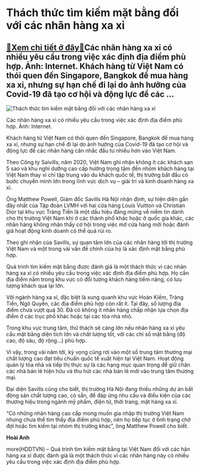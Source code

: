 Thách thức tìm kiếm mặt bằng đối với các nhãn hàng xa xỉ
========================================================

[:gift:Xem chi tiết ở đây:gift:](https://hddtvn.com/thach-thuc-tim-kiem-mat-bang-doi-voi-cac-nhan-hang-xa-xi/)Các nhãn hàng xa xỉ có nhiều yêu cầu trong việc xác định địa điểm phù hợp. Ảnh: Internet. Khách hàng từ Việt Nam có thói quen đến Singapore, Bangkok để mua hàng xa xỉ, nhưng sự hạn chế đi lại do ảnh hưởng của Covid-19 đã tạo cơ hội và động lực để các …
------------------------------------------------------------------------------------------------------------------------------------------------------------------------------------------------------------------------------------------------------------





![Thách thức tìm kiếm mặt bằng đối với các nhãn hàng xa xỉ](https://hddtvn.com/wp-content/uploads/2021/01/3516_5540_image001.jpg "Thách thức tìm kiếm mặt bằng đối với các nhãn hàng xa xỉ")


Các nhãn hàng xa xỉ có nhiều yêu cầu trong việc xác định địa điểm phù hợp. Ảnh: Internet.



Khách hàng từ Việt Nam có thói quen đến Singapore, Bangkok để mua hàng xa xỉ, nhưng sự hạn chế đi lại do ảnh hưởng của Covid-19 đã tạo cơ hội và động lực để các nhãn hàng cân nhắc đầu tư nhiều hơn vào Việt Nam.


Theo Công ty Saivills, năm 2020, Việt Nam ghi nhận không ít các khách sạn 5 sao và khu nghỉ dưỡng cao cấp hướng trọng tâm đến nhóm khách hàng tại Việt Nam thay vì chỉ tập trung vào du khách quốc tế, thị trường bắt đầu có bước chuyển mình lớn trong lĩnh vực dịch vụ – giải trí và kinh doanh hàng xa xỉ.


Ông Matthew Powell, Giám đốc Savills Hà Nội nhận định, sự hiện diện gần đây nhất của Tập đoàn LVMH với hai cửa hàng Louis Vuitton và Christian Dior tại khu vực Tràng Tiền là một dấu hiệu đáng mừng về niềm tin dành cho thị trường Việt Nam khi ở các thành phố khác hoặc ở quốc gia khác, các nhãn hàng không nhận thấy cơ hội trong việc mở cửa hàng mới hoặc đánh giá hoạt động kinh doanh có thể quá rủi ro.


Theo ghi nhận của Savills, sự quan tâm lớn của các nhãn hàng tới thị trường Việt Nam và một trong vài vấn đề chính của họ là xác định mặt bằng phù hợp.


Quá trình tìm kiếm mặt bằng được đánh giá là một thách thức vì các nhãn hàng xa xỉ có nhiều yêu cầu trong việc xác định địa điểm phù hợp. Họ cần địa điểm nằm trong khu vực có đối tượng khách hàng tiềm năng, có lưu lượng khách qua lại lớn.


Với ngành hàng xa xỉ, đặc biệt là xung quanh khu vực Hoàn Kiếm, Tràng Tiền, Ngô Quyền, các địa điểm phù hợp còn rất ít. Tại đây, số lượng địa điểm chưa vượt quá 30. Đã có không ít nhãn hàng chấp nhận lựa chọn địa điểm ở các trục phố khác hoặc tại các tòa nhà nhỏ.


Trong khu vực trung tâm, thử thách sẽ càng lớn nếu nhãn hàng xa xỉ yêu cầu mặt bằng diện tích lớn và chất lượng tốt, với các chỉ số mặt bằng (độ cao, độ sâu, độ rộng…) phù hợp.


Vì vậy, trong vài năm tới, kỳ vọng cũng rơi vào một số trung tâm thương mại chất lượng cao đạt tiêu chuẩn quốc tế xuất hiện tại Việt Nam. Hoạt động quản lý tòa nhà và tiếp thị thực sự là các hạng mục quan trọng để giữ chân các nhà bán lẻ hiện hữu và thu hút các nhà bán lẻ mới vào trung tâm thương mại.


Đại diện Savills cũng cho biết, thị trường Hà Nội đang thiếu những dự án bất động sản chất lượng cao, có sẵn, để đáp ứng nhu cầu và điều kiện của các thương hiệu trong ngành mỹ phẩm, điện tử, thời trang, mặt hàng xa xỉ.


“Có những nhãn hàng cao cấp mong muốn gia nhập thị trường Việt Nam nhưng chưa thể tìm thấy địa điểm phù hợp, nên họ tiếp tục ở tình trạng chờ đợi hoặc tìm kiếm tại nhóm thị trường khác”, ông Matthew Powell cho biết.




**Hoài Anh**



more(HDDTVN) – Quá trình tìm kiếm mặt bằng tại Việt Nam đối với các hãn hàng xa xỉ được đánh giá là một thách thức vì các nhãn hàng này có nhiều yêu cầu trong việc xác định địa điểm phù hợp.

